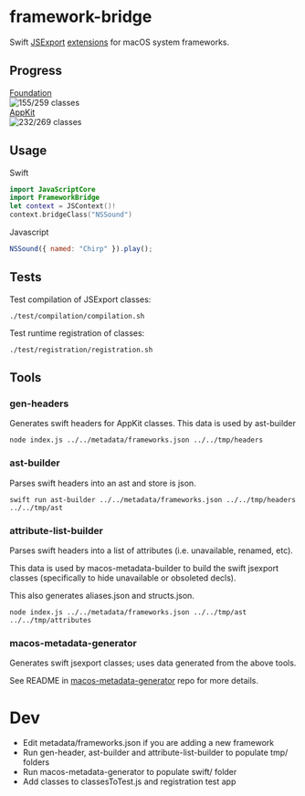 # framework-bridge

Swift [JSExport](https://developer.apple.com/documentation/javascriptcore/jsexport) [extensions](https://docs.swift.org/swift-book/LanguageGuide/Extensions.html) for macOS system frameworks.

## Progress
[Foundation](https://github.com/johnsusek/framework-bridge/tree/master/modules/Foundation)<br>
![155/259 classes](https://progress-bar.dev/155?&suffix=/259%20classes&scale=259&width=320)
<br>
[AppKit](https://github.com/johnsusek/framework-bridge/tree/master/modules/AppKit)<br>
![232/269 classes](https://progress-bar.dev/232?&suffix=/259%20classes&scale=269&width=320)

## Usage

Swift
```swift
import JavaScriptCore
import FrameworkBridge
let context = JSContext()!
context.bridgeClass("NSSound")
```

Javascript
```javascript
NSSound({ named: "Chirp" }).play();
```

## Tests

Test compilation of JSExport classes:

`./test/compilation/compilation.sh`

Test runtime registration of classes:

`./test/registration/registration.sh`

## Tools

### gen-headers

Generates swift headers for AppKit classes. This data is used by ast-builder

`node index.js ../../metadata/frameworks.json ../../tmp/headers`

### ast-builder

Parses swift headers into an ast and store is json.

`swift run ast-builder ../../metadata/frameworks.json ../../tmp/headers ../../tmp/ast`

### attribute-list-builder

Parses swift headers into a list of attributes (i.e. unavailable, renamed, etc).

This data is used by macos-metadata-builder to build the swift jsexport
classes (specifically to hide unavailable or obsoleted decls).

This also generates aliases.json and structs.json.

`node index.js ../../metadata/frameworks.json ../../tmp/ast ../../tmp/attributes`

### macos-metadata-generator

Generates swift jsexport classes; uses data generated from the above tools.

See README in [macos-metadata-generator](https://github.com/johnsusek/macos-metadata-generator) repo for more details.

# Dev

* Edit metadata/frameworks.json if you are adding a new framework
* Run gen-header, ast-builder and attribute-list-builder to populate tmp/ folders
* Run macos-metadata-generator to populate swift/ folder
* Add classes to classesToTest.js and registration test app
